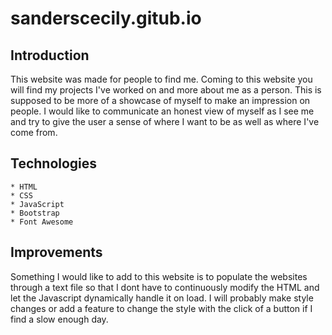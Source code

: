 # sanderscecily.gitub.io

## Introduction
This website was made for people to find me. Coming to this website you will find my projects I've worked on and more about me as a person. This is supposed to be more of a showcase of myself to make an impression on people. I would like to communicate an honest view of myself as I see me and try to give the user a sense of where I want to be as well as where I've come from.

## Technologies
    * HTML
    * CSS
    * JavaScript
    * Bootstrap
    * Font Awesome 

## Improvements
Something I would like to add to this website is to populate the websites through a text file so that I dont have to continuously modify the HTML and let the Javascript dynamically handle it on load. I will probably make style changes or add a feature to change the style with the click of a button if I find a slow enough day. 
